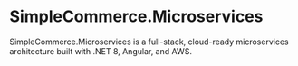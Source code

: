 # SimpleCommerce.Microservices
SimpleCommerce.Microservices is a full-stack, cloud-ready microservices architecture built with .NET 8, Angular, and AWS.

